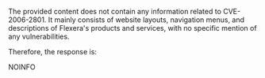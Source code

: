 The provided content does not contain any information related to CVE-2006-2801. It mainly consists of website layouts, navigation menus, and descriptions of Flexera's products and services, with no specific mention of any vulnerabilities.

Therefore, the response is:

NOINFO